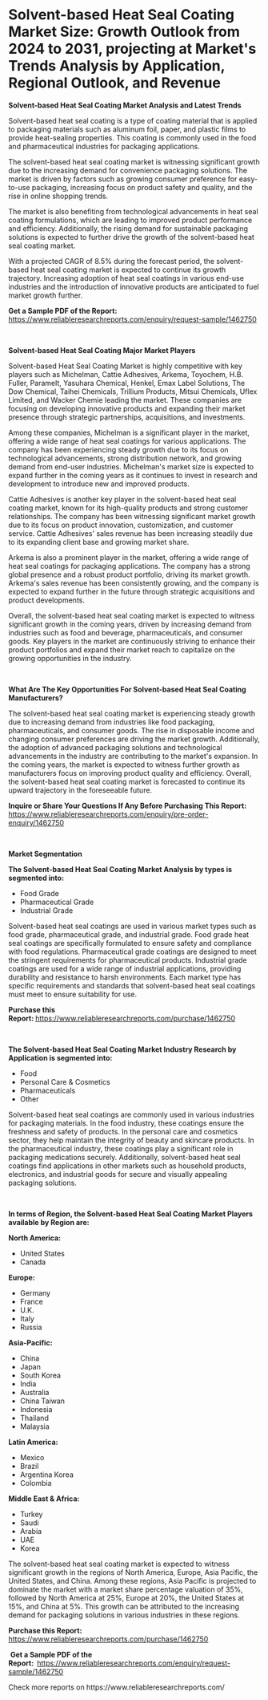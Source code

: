 <p><h1>Solvent-based Heat Seal Coating Market Size: Growth Outlook from 2024 to 2031, projecting at Market's Trends Analysis by Application, Regional Outlook, and Revenue</h1></p><p><strong>Solvent-based Heat Seal Coating Market Analysis and Latest Trends</strong></p>
<p><p>Solvent-based heat seal coating is a type of coating material that is applied to packaging materials such as aluminum foil, paper, and plastic films to provide heat-sealing properties. This coating is commonly used in the food and pharmaceutical industries for packaging applications.</p><p>The solvent-based heat seal coating market is witnessing significant growth due to the increasing demand for convenience packaging solutions. The market is driven by factors such as growing consumer preference for easy-to-use packaging, increasing focus on product safety and quality, and the rise in online shopping trends.</p><p>The market is also benefiting from technological advancements in heat seal coating formulations, which are leading to improved product performance and efficiency. Additionally, the rising demand for sustainable packaging solutions is expected to further drive the growth of the solvent-based heat seal coating market.</p><p>With a projected CAGR of 8.5% during the forecast period, the solvent-based heat seal coating market is expected to continue its growth trajectory. Increasing adoption of heat seal coatings in various end-use industries and the introduction of innovative products are anticipated to fuel market growth further.</p></p>
<p><strong>Get a Sample PDF of the Report:&nbsp;</strong> <a href="https://www.reliableresearchreports.com/enquiry/request-sample/1462750">https://www.reliableresearchreports.com/enquiry/request-sample/1462750</a></p>
<p>&nbsp;</p>
<p><strong>Solvent-based Heat Seal Coating Major Market Players</strong></p>
<p><p>Solvent-based Heat Seal Coating Market is highly competitive with key players such as Michelman, Cattie Adhesives, Arkema, Toyochem, H.B. Fuller, Paramelt, Yasuhara Chemical, Henkel, Emax Label Solutions, The Dow Chemical, Taihei Chemicals, Trillium Products, Mitsui Chemicals, Uflex Limited, and Wacker Chemie leading the market. These companies are focusing on developing innovative products and expanding their market presence through strategic partnerships, acquisitions, and investments.</p><p>Among these companies, Michelman is a significant player in the market, offering a wide range of heat seal coatings for various applications. The company has been experiencing steady growth due to its focus on technological advancements, strong distribution network, and growing demand from end-user industries. Michelman's market size is expected to expand further in the coming years as it continues to invest in research and development to introduce new and improved products.</p><p>Cattie Adhesives is another key player in the solvent-based heat seal coating market, known for its high-quality products and strong customer relationships. The company has been witnessing significant market growth due to its focus on product innovation, customization, and customer service. Cattie Adhesives' sales revenue has been increasing steadily due to its expanding client base and growing market share.</p><p>Arkema is also a prominent player in the market, offering a wide range of heat seal coatings for packaging applications. The company has a strong global presence and a robust product portfolio, driving its market growth. Arkema's sales revenue has been consistently growing, and the company is expected to expand further in the future through strategic acquisitions and product developments.</p><p>Overall, the solvent-based heat seal coating market is expected to witness significant growth in the coming years, driven by increasing demand from industries such as food and beverage, pharmaceuticals, and consumer goods. Key players in the market are continuously striving to enhance their product portfolios and expand their market reach to capitalize on the growing opportunities in the industry.</p></p>
<p>&nbsp;</p>
<p><strong>What Are The Key Opportunities For Solvent-based Heat Seal Coating Manufacturers?</strong></p>
<p><p>The solvent-based heat seal coating market is experiencing steady growth due to increasing demand from industries like food packaging, pharmaceuticals, and consumer goods. The rise in disposable income and changing consumer preferences are driving the market growth. Additionally, the adoption of advanced packaging solutions and technological advancements in the industry are contributing to the market's expansion. In the coming years, the market is expected to witness further growth as manufacturers focus on improving product quality and efficiency. Overall, the solvent-based heat seal coating market is forecasted to continue its upward trajectory in the foreseeable future.</p></p>
<p><strong>Inquire or Share Your Questions If Any Before Purchasing This Report:</strong> <a href="https://www.reliableresearchreports.com/enquiry/pre-order-enquiry/1462750">https://www.reliableresearchreports.com/enquiry/pre-order-enquiry/1462750</a></p>
<p>&nbsp;</p>
<p><strong>Market Segmentation</strong></p>
<p><strong>The Solvent-based Heat Seal Coating Market Analysis by types is segmented into:</strong></p>
<p><ul><li>Food Grade</li><li>Pharmaceutical Grade</li><li>Industrial Grade</li></ul></p>
<p><p>Solvent-based heat seal coatings are used in various market types such as food grade, pharmaceutical grade, and industrial grade. Food grade heat seal coatings are specifically formulated to ensure safety and compliance with food regulations. Pharmaceutical grade coatings are designed to meet the stringent requirements for pharmaceutical products. Industrial grade coatings are used for a wide range of industrial applications, providing durability and resistance to harsh environments. Each market type has specific requirements and standards that solvent-based heat seal coatings must meet to ensure suitability for use.</p></p>
<p><strong>Purchase this Report:&nbsp;</strong><a href="https://www.reliableresearchreports.com/purchase/1462750">https://www.reliableresearchreports.com/purchase/1462750</a></p>
<p>&nbsp;</p>
<p><strong>The Solvent-based Heat Seal Coating Market Industry Research by Application is segmented into:</strong></p>
<p><ul><li>Food</li><li>Personal Care & Cosmetics</li><li>Pharmaceuticals</li><li>Other</li></ul></p>
<p><p>Solvent-based heat seal coatings are commonly used in various industries for packaging materials. In the food industry, these coatings ensure the freshness and safety of products. In the personal care and cosmetics sector, they help maintain the integrity of beauty and skincare products. In the pharmaceutical industry, these coatings play a significant role in packaging medications securely. Additionally, solvent-based heat seal coatings find applications in other markets such as household products, electronics, and industrial goods for secure and visually appealing packaging solutions.</p></p>
<p>&nbsp;</p>
<p><strong>In terms of Region, the Solvent-based Heat Seal Coating Market Players available by Region are:</strong></p>
<p>
    <p> <strong> North America: </strong>
        <ul>
            <li>United States</li>
            <li>Canada</li>
        </ul>
        </p> 
    <p> <strong> Europe: </strong>
        <ul>
            <li>Germany</li>
            <li>France</li>
            <li>U.K.</li>
            <li>Italy</li>
            <li>Russia</li>
        </ul>
        </p> 
    <p> <strong> Asia-Pacific: </strong>
        <ul>
            <li>China</li>
            <li>Japan</li>
            <li>South Korea</li>
            <li>India</li>
            <li>Australia</li>
            <li>China Taiwan</li>
            <li>Indonesia</li>
            <li>Thailand</li>
            <li>Malaysia</li>
        </ul>
        </p> 
    <p> <strong> Latin America: </strong>
        <ul>
            <li>Mexico</li>
            <li>Brazil</li>
            <li>Argentina Korea</li>
            <li>Colombia</li>
        </ul>
        </p> 
    <p> <strong> Middle East & Africa: </strong>
        <ul>
            <li>Turkey</li>
            <li>Saudi</li>
            <li>Arabia</li>
            <li>UAE</li>
            <li>Korea</li>
        </ul>
    </p>
    </p>
<p><p>The solvent-based heat seal coating market is expected to witness significant growth in the regions of North America, Europe, Asia Pacific, the United States, and China. Among these regions, Asia Pacific is projected to dominate the market with a market share percentage valuation of 35%, followed by North America at 25%, Europe at 20%, the United States at 15%, and China at 5%. This growth can be attributed to the increasing demand for packaging solutions in various industries in these regions.</p></p>
<p><strong>Purchase this Report: </strong><a href="https://www.reliableresearchreports.com/purchase/1462750">https://www.reliableresearchreports.com/purchase/1462750</a></p>
<p>&nbsp;<strong>Get a Sample PDF of the Report:&nbsp;&nbsp;</strong><a href="https://www.reliableresearchreports.com/enquiry/request-sample/1462750">https://www.reliableresearchreports.com/enquiry/request-sample/1462750</a></p>
<p><strong></strong></p>
<p>Check more reports on https://www.reliableresearchreports.com/</p>